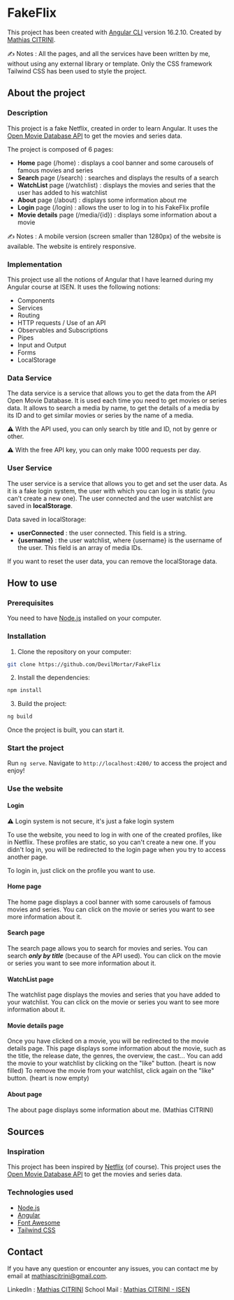 # FakeFlix

This project has been created with [Angular CLI](https://github.com/angular/angular-cli) version 16.2.10.
Created by [Mathias CITRINI](https://www.linkedin.com/in/mathias-citrini/).

✍️ Notes : All the pages, and all the services have been written by me, without using any external library or template. Only the CSS framework Tailwind CSS has been used to style the project.

## About the project

### Description

This project is a fake Netflix, created in order to learn Angular. It uses the [Open Movie Database API](https://www.omdbapi.com/) to get the movies and series data.

The project is composed of 6 pages:
- **Home** page (/home) : displays a cool banner and some carousels of famous movies and series
- **Search** page (/search) : searches and displays the results of a search
- **WatchList** page (/watchlist) : displays the movies and series that the user has added to his watchlist
- **About** page (/about) : displays some information about me
- **Login** page (/login) : allows the user to log in to his FakeFlix profile
- **Movie details** page (/media/{id}) : displays some information about a movie

✍️ Notes : A mobile version (screen smaller than 1280px) of the website is available. The website is entirely responsive.

### Implementation

This project use all the notions of Angular that I have learned during my Angular course at ISEN.
It uses the following notions:
- Components
- Services
- Routing
- HTTP requests / Use of an API
- Observables and Subscriptions
- Pipes
- Input and Output
- Forms
- LocalStorage

### Data Service

The data service is a service that allows you to get the data from the API Open Movie Database.
It is used each time you need to get movies or series data.
It allows to search a media by name, to get the details of a media by its ID and to get similar movies or series by the name of a media.

⚠️ With the API used, you can only search by title and ID, not by genre or other.

⚠️ With the free API key, you can only make 1000 requests per day.

### User Service

The user service is a service that allows you to get and set the user data.
As it is a fake login system, the user with which you can log in is static (you can't create a new one).
The user connected and the user watchlist are saved in **localStorage**.

Data saved in localStorage:
- **userConnected** : the user connected. This field is a string.
- **{username}** : the user watchlist, where {username} is the username of the user. This field is an array of media IDs.

If you want to reset the user data, you can remove the localStorage data.

## How to use

### Prerequisites

You need to have [Node.js](https://nodejs.org/en/) installed on your computer.

### Installation

1) Clone the repository on your computer:
```bash
git clone https://github.com/DevilMortar/FakeFlix
```
2) Install the dependencies:
```bash
npm install
```
3) Build the project:
```bash
ng build
```

Once the project is built, you can start it.

### Start the project

Run `ng serve`. Navigate to `http://localhost:4200/` to access the project and enjoy!

### Use the website

#### Login

⚠️ Login system is not secure, it's just a fake login system

To use the website, you need to log in with one of the created profiles, like in Netflix.
These profiles are static, so you can't create a new one.
If you didn't log in, you will be redirected to the login page when you try to access another page.

To login in, just click on the profile you want to use.

#### Home page

The home page displays a cool banner with some carousels of famous movies and series.
You can click on the movie or series you want to see more information about it.

#### Search page

The search page allows you to search for movies and series.
You can search ***only by title*** (because of the API used).
You can click on the movie or series you want to see more information about it.

#### WatchList page

The watchlist page displays the movies and series that you have added to your watchlist.
You can click on the movie or series you want to see more information about it.

#### Movie details page

Once you have clicked on a movie, you will be redirected to the movie details page.
This page displays some information about the movie, such as the title, the release date, the genres, the overview, the cast...
You can add the movie to your watchlist by clicking on the "like" button. (heart is now filled)
To remove the movie from your watchlist, click again on the "like" button. (heart is now empty)

#### About page

The about page displays some information about me. (Mathias CITRINI)

## Sources

### Inspiration

This project has been inspired by [Netflix](https://www.netflix.com/) (of course).
This project uses the [Open Movie Database API](https://www.omdbapi.com/) to get the movies and series data.

### Technologies used

- [Node.js](https://nodejs.org/en/)
- [Angular](https://angular.io/)
- [Font Awesome](https://fontawesome.com/)
- [Tailwind CSS](https://tailwindcss.com/)

## Contact

If you have any question or encounter any issues, you can contact me by email at [mathiascitrini@gmail.com](mailto:mathiascitrini@gmail.com).

LinkedIn : [Mathias CITRINI](https://www.linkedin.com/in/mathias-citrini/)
School Mail : [Mathias CITRINI - ISEN](mailto:mathias.citrini@isen.yncrea.fr)
